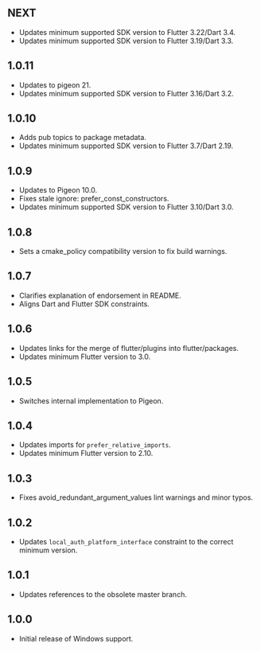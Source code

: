 ## NEXT

* Updates minimum supported SDK version to Flutter 3.22/Dart 3.4.
* Updates minimum supported SDK version to Flutter 3.19/Dart 3.3.

## 1.0.11

* Updates to pigeon 21.
* Updates minimum supported SDK version to Flutter 3.16/Dart 3.2.

## 1.0.10

* Adds pub topics to package metadata.
* Updates minimum supported SDK version to Flutter 3.7/Dart 2.19.

## 1.0.9

* Updates to Pigeon 10.0.
* Fixes stale ignore: prefer_const_constructors.
* Updates minimum supported SDK version to Flutter 3.10/Dart 3.0.

## 1.0.8

* Sets a cmake_policy compatibility version to fix build warnings.

## 1.0.7

* Clarifies explanation of endorsement in README.
* Aligns Dart and Flutter SDK constraints.

## 1.0.6

* Updates links for the merge of flutter/plugins into flutter/packages.
* Updates minimum Flutter version to 3.0.

## 1.0.5

* Switches internal implementation to Pigeon.

## 1.0.4

* Updates imports for `prefer_relative_imports`.
* Updates minimum Flutter version to 2.10.

## 1.0.3

* Fixes avoid_redundant_argument_values lint warnings and minor typos.

## 1.0.2

* Updates `local_auth_platform_interface` constraint to the correct minimum
  version.

## 1.0.1

* Updates references to the obsolete master branch.

## 1.0.0

* Initial release of Windows support.
